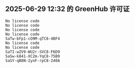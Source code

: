 ## 2025-06-29 12:32 的 GreenHub 许可证
```
No license code
No license code
No license code
No license code
SaTw-bFp1-cO9M-qTC8-4BF4
No license code
No license code
SaTI-wZV9-WU2r-SVC8-F6D9
SaSw-k841-XC2m-YqC8-75B9
SaSY-qB8N-2ynF-rpC8-240A
```
